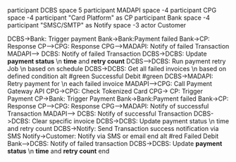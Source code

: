 participant DCBS
space 5
participant MADAPI
space -4
participant CPG
space -4
participant "Card Platform" as CP
participant Bank
space -4
participant "SMSC/SMTP" as Notify
space -3
actor Customer

DCBS->Bank: Trigger payment
Bank->Bank:Payment failed
Bank->CP: Response
CP-->CPG: Response
CPG-->MADAPI: Notify of failed Transaction
 MADAPI--> DCBS: Notify of failed Transaction
 DCBS->DCBS: Update **payment status** \n **time** and **retry count**
DCBS-->DCBS: Run payment retry Job \n based on schedule
DCBS->DCBS: Get all failed invoices \n based on defined condition
alt #green Successful Debit #green
DCBS->MADAPI:   Retry payment for \n each failed invoice
 MADAPI-->CPG: Call Payment Gateway API
 CPG->CPG: Check Tokenized Card
 CPG-> CP: Trigger Payment
CP->Bank: Trigger Payment
Bank->Bank:Payment failed
Bank->CP: Response
CP-->CPG: Response
CPG-->MADAPI: Notify of successful Transaction
 MADAPI--> DCBS: Notify of successful Transaction
 DCBS->DCBS: Clear specific invoice
 DCBS->DCBS: Update payment status \n time and retry count
 DCBS->Notify: Send Transaction success notification via SMS
 Notify->Customer: Notify via SMS or email
 end 
 alt #red Failed Debit
 Bank-->DCBS: Notify of failed transaction
  DCBS->DCBS: Update **payment status** \n **time** and **retry count**
 end